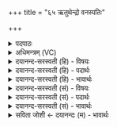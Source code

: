 +++
title = "६५ ऋतुथेन्द्रो वनस्पतिः"

+++
<details><summary>पदपाठः</summary>

ऋ॒तु॒थेत्यृ॑तु॒ऽथा। इन्द्रः॑। वन॒स्पतिः॑। श॒श॒मा॒नः। प॒रि॒स्रुतेति॑ परि॒ऽस्रुता॑। की॒लाल॑म्। अ॒श्विभ्या॒मित्य॒श्विऽभ्या॑म्। मधु॑। दु॒हे। धे॒नुः। सर॑स्वती। ६५।
</details>

<details><summary>अधिमन्त्रम् (VC)</summary>

- अश्विसरस्वतीन्द्रा देवताः
- विदर्भिर्ऋषिः
- अनुष्टुप्
- गान्धारः
</details>

<details><summary>दयानन्द-सरस्वती (हि) - विषयः</summary>

फिर उसी विषय को अगले मन्त्र में कहा है ॥
</details>

<details><summary>दयानन्द-सरस्वती (हि) - पदार्थः</summary>

पदार्थान्वयभाषाः -  जैसे (धेनुः) दूध देनेवाली गौ के समान (सरस्वती) अच्छी उत्तम शिक्षा से युक्त वाणी (परिस्रुता) सब ओर से भरनेवाली जलादि पदार्थ के साथ (ऋतुथा) ऋतुओं के प्रकारों से और (शशमानः) बढ़ता हुआ (इन्द्रः) ऐश्वर्य करनेहारा (वनस्पतिः) वट आदि वृक्ष (मधु) मधुर आदि रस और (कीलालम्) अन्न को (अश्विभ्याम्) वैद्यों से कामनाओं को पूर्ण करता है, वैसे मैं (दुहे) पूर्ण करूँ ॥६५ ॥
</details>

<details><summary>दयानन्द-सरस्वती (हि) - भावार्थः</summary>

भावार्थभाषाः -  इस मन्त्र में वाचकलुप्तोपमालङ्कार है। जैसे अच्छे वैद्यजन उत्तम-उत्तम वनस्पतियों से सारग्रहण के लिये प्रयत्न करते हैं, वैसे सब को प्रयत्न करना चाहिये ॥६५ ॥
</details>

<details><summary>दयानन्द-सरस्वती (सं) - विषयः</summary>

पुनस्तमेव विषयमाह ॥
</details>

<details><summary>दयानन्द-सरस्वती (सं) - पदार्थः</summary>

पदार्थान्वयभाषाः -  यथा धेनुः सरस्वती परिस्रुता सहर्तुथा शशमान इन्द्रो वनस्पतिर्मधु कीलालमश्विभ्यां च कामान् दोग्धि, तथाऽहं दुहे ॥६५ ॥
</details>

<details><summary>दयानन्द-सरस्वती (सं) - भावार्थः</summary>

भावार्थभाषाः -  अत्र वाचकलुप्तोपमालङ्कारः। यथा सद्वैद्याः शुद्धेभ्यो वनस्पतिभ्यः सारग्रहणाय प्रयतन्ते, तथा सर्वैः प्रयतितव्यम् ॥६५ ॥
</details>

<details><summary>सविता जोशी ← दयानन्दः (म) - भावार्थः</summary>

भावार्थभाषाः -  या मंत्रात वाचकलुप्तोपमालंकार आहे. जसे चांगले उत्तम वनस्पतीद्वारे रस प्राप्त करतात तसा सर्वांनी प्रयत्न केला पाहिजे.
</details>